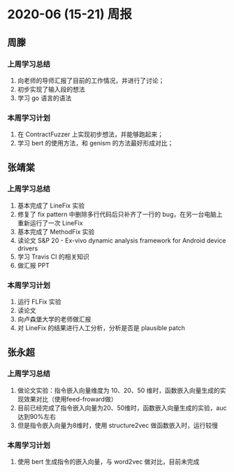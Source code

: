 # 2020-06 (15-21) 周报

## 周滕

### 上周学习总结

1. 向老师的导师汇报了目前的工作情况，并进行了讨论；
2. 初步实现了输入段的想法
3. 学习 go 语言的语法

### 本周学习计划

1. 在 ContractFuzzer 上实现初步想法，并能够跑起来；
2. 学习 bert 的使用方法，和 genism 的方法最好形成对比；

## 张靖棠

### 上周学习总结

1. 基本完成了 LineFix 实验
2. 修复了 fix pattern 中删除多行代码后只补齐了一行的 bug，在另一台电脑上重新运行了一次 LineFix
3. 基本完成了 MethodFix 实验
4. 读论文 S&P 20 - Ex-vivo dynamic analysis framework for Android device drivers
5. 学习 Travis CI 的相关知识
6. 做汇报 PPT

### 本周学习计划

1. 运行 FLFix 实验
2. 读论文
3. 向卢森堡大学的老师做汇报
4. 对 LineFix 的结果进行人工分析，分析是否是 plausible patch


## 张永超

### 上周学习总结

1. 做论文实验：指令嵌入向量维度为 10、20、50 维时，函数嵌入向量生成的实现效果对比（使用feed-froward做）
2. 目前已经完成了指令嵌入向量为20、50维时，函数嵌入向量生成的实验，auc达到90%左右
3. 但是指令嵌入向量为8维时，使用 structure2vec 做函数嵌入时，运行较慢

### 本周学习计划

1. 使用 bert 生成指令的嵌入向量，与 word2vec 做对比，目前未完成
